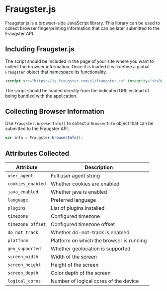 # Fraugster.js

Fraugster.js is a browser-side JavaScript library. This library can be used to
collect browser fingerprinting information that can be later submitted to
the Fraugster API.

## Including Fraugster.js

The script should be included in the page of your site where you want to collect
the browser information. Once it is loaded it will define a global `Fraugster`
object that namespace its functionality.

```html
<script src="https://js.fraugster.com/v1/fraugster.js" integrity="sha384-O7lnJ9bjAd27tldfPpHwEGn4o3dnqPNUiLOpna4EoC+24Eah6OhoMvNVY8Q2ubkf" crossorigin="anonymous"></script>
```

The script should be loaded directly from the indicated URL instead of being
bundled with the application.

## Collecting Browser Information

Use `Fraugster.browserInfo()` to collect a `BrowserInfo` object that can be
submitted to the Fraugster API.

```javascript
var info = Fraugster.browserInfo();
```

## Attributes Collected

| Attribute         | Description                              |
| ----------------- | ---------------------------------------- |
| `user_agent`      | Full user agent string                   |
| `cookies_enabled` | Whether cookies are enabled              |
| `java_enabled`    | Whether java is enabled                  |
| `language`        | Preferred language                       |
| `plugins`         | List of plugins installed                |
| `timezone`        | Configured timezone                      |
| `timezone_offset` | Configured timezone offset               |
| `do_not_track`    | Whether do-not-track is enabled          |
| `platform`        | Platform on which the browser is running |
| `geo_supported`   | Whether geolocation is supported         |
| `screen_width`    | Width of the screen                      |
| `screen_height`   | Height of the screen                     |
| `screen_depth`    | Color depth of the screen                |
| `logical_cores`   | Number of logical cores of the device    |
